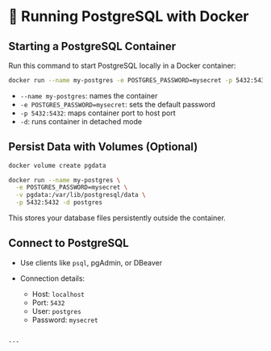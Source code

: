 # 🐘 Running PostgreSQL with Docker

## Starting a PostgreSQL Container

Run this command to start PostgreSQL locally in a Docker container:

```bash
docker run --name my-postgres -e POSTGRES_PASSWORD=mysecret -p 5432:5432 -d postgres
````

* `--name my-postgres`: names the container
* `-e POSTGRES_PASSWORD=mysecret`: sets the default password
* `-p 5432:5432`: maps container port to host port
* `-d`: runs container in detached mode

## Persist Data with Volumes (Optional)

```bash
docker volume create pgdata

docker run --name my-postgres \
  -e POSTGRES_PASSWORD=mysecret \
  -v pgdata:/var/lib/postgresql/data \
  -p 5432:5432 -d postgres
```

This stores your database files persistently outside the container.

## Connect to PostgreSQL

* Use clients like `psql`, pgAdmin, or DBeaver
* Connection details:

  * Host: `localhost`
  * Port: `5432`
  * User: `postgres`
  * Password: `mysecret`

```

---

